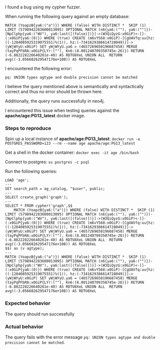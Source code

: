 I found a bug using my cypher fuzzer.

When running the following query against an empty database:
```cypher
MATCH (YoapzB{ya6:("a")}) WHERE (false) WITH DISTINCT *  SKIP (1) LIMIT (5798942283600013095) OPTIONAL MATCH (n6{ya6:(""), ya6:("")})-[NpClphp{ya6:("WV"), ya6:last([(false)])}]->(W3QiQyzG:x0GiP)<-[]-(:x0GiP{ya6:(0)}) WHERE (true) CREATE (m6vY568:x0GiP)-[CgUAVfq:uu{hz:((-1284085925319075551)%(1)), hz:(-7341629386614728049)}]->(yWjWYyU:x0GiP) SET yWjWYyU.ya6 = (4657269650196687458) MERGE (tayPqPFbRA:x0GiP{LYr:(""), Kn6:(8.001240709350745e-26)}) RETURN (-6.882228226640261e-40) AS RDTU8XeL UNION ALL  RETURN avg((-3.056682629547176e+108)) AS RDTU8XeL
```

I encountered the following error:
```
pq: UNION types agtype and double precision cannot be matched
```

I believe the query mentioned above is semantically and syntactically correct and thus no error should be thrown here.

Additionally, the query runs successfully in neo4j.

I encountered this issue when testing queries against the **apache/age:PG13_latest** docker image.

### Steps to reproduce

Spin up a local instance of **apache/age:PG13_latest**: `docker run -e POSTGRES_PASSWORD=123 --rm --name age apache/age:PG13_latest`

Get a shell in the docker container: `docker exec -it age /bin/bash`

Connect to postgres: `su postgres -c psql`

Run the following queries:
```psql
LOAD 'age';
---
SET search_path = ag_catalog, "$user", public;
---
SELECT create_graph('graph');
---
SELECT * FROM cypher('graph',$$
	MATCH (YoapzB{ya6:("a")}) WHERE (false) WITH DISTINCT *  SKIP (1) LIMIT (5798942283600013095) OPTIONAL MATCH (n6{ya6:(""), ya6:("")})-[NpClphp{ya6:("WV"), ya6:last([(false)])}]->(W3QiQyzG:x0GiP)<-[]-(:x0GiP{ya6:(0)}) WHERE (true) CREATE (m6vY568:x0GiP)-[CgUAVfq:uu{hz:((-1284085925319075551)%(1)), hz:(-7341629386614728049)}]->(yWjWYyU:x0GiP) SET yWjWYyU.ya6 = (4657269650196687458) MERGE (tayPqPFbRA:x0GiP{LYr:(""), Kn6:(8.001240709350745e-26)}) RETURN (-6.882228226640261e-40) AS RDTU8XeL UNION ALL  RETURN avg((-3.056682629547176e+108)) AS RDTU8XeL
$$) as (v agtype);
---
MATCH (YoapzB{ya6:("a")}) WHERE (false) WITH DISTINCT *  SKIP (1) LIMIT (5798942283600013095) OPTIONAL MATCH (n6{ya6:(""), ya6:("")})-[NpClphp{ya6:("WV"), ya6:last([(false)])}]->(W3QiQyzG:x0GiP)<-[]-(:x0GiP{ya6:(0)}) WHERE (true) CREATE (m6vY568:x0GiP)-[CgUAVfq:uu{hz:((-1284085925319075551)%(1)), hz:(-7341629386614728049)}]->(yWjWYyU:x0GiP) SET yWjWYyU.ya6 = (4657269650196687458) MERGE (tayPqPFbRA:x0GiP{LYr:(""), Kn6:(8.001240709350745e-26)}) RETURN (-6.882228226640261e-40) AS RDTU8XeL UNION ALL  RETURN avg((-3.056682629547176e+108)) AS RDTU8XeL
```

### Expected behavior
The query should run successfully

### Actual behavior
The query fails with the error message `pq: UNION types agtype and double precision cannot be matched`.
